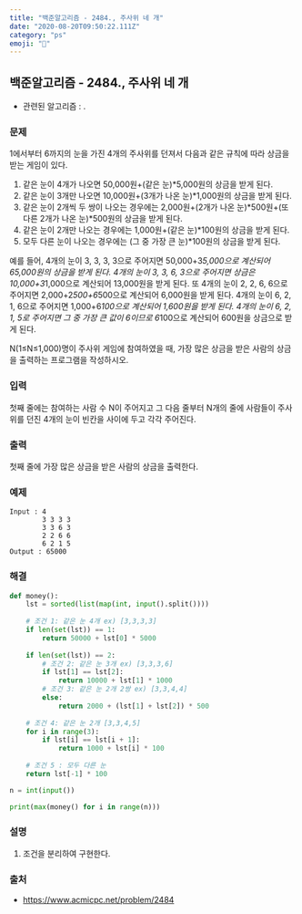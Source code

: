 ```yaml
---
title: "백준알고리즘 - 2484., 주사위 네 개"
date: "2020-08-20T09:50:22.111Z"
category: "ps"
emoji: "🎲"
---
```


## 백준알고리즘 - 2484., 주사위 네 개

- 관련된 알고리즘 : .

### 문제

1에서부터 6까지의 눈을 가진 4개의 주사위를 던져서 다음과 같은 규칙에 따라 상금을 받는 게임이 있다. 

1. 같은 눈이 4개가 나오면 50,000원+(같은 눈)*5,000원의 상금을 받게 된다. 
2. 같은 눈이 3개만 나오면 10,000원+(3개가 나온 눈)*1,000원의 상금을 받게 된다. 
3. 같은 눈이 2개씩 두 쌍이 나오는 경우에는 2,000원+(2개가 나온 눈)*500원+(또 다른 2개가 나온 눈)*500원의 상금을 받게 된다.
4. 같은 눈이 2개만 나오는 경우에는 1,000원+(같은 눈)*100원의 상금을 받게 된다. 
5. 모두 다른 눈이 나오는 경우에는 (그 중 가장 큰 눈)*100원의 상금을 받게 된다.  

예를 들어, 4개의 눈이 3, 3, 3, 3으로 주어지면 50,000+3*5,000으로 계산되어 65,000원의 상금을 받게 된다. 4개의 눈이 3, 3, 6, 3으로 주어지면 상금은 10,000+3*1,000으로 계산되어 13,000원을 받게 된다. 또 4개의 눈이 2, 2, 6, 6으로 주어지면 2,000+2*500+6*500으로 계산되어 6,000원을 받게 된다. 4개의 눈이 6, 2, 1, 6으로 주어지면 1,000+6*100으로 계산되어 1,600원을 받게 된다. 4개의 눈이 6, 2, 1, 5로 주어지면 그 중 가장 큰 값이 6이므로 6*100으로 계산되어 600원을 상금으로 받게 된다.

N(1≤N≤1,000)명이 주사위 게임에 참여하였을 때, 가장 많은 상금을 받은 사람의 상금을 출력하는 프로그램을 작성하시오.

### 입력

첫째 줄에는 참여하는 사람 수 N이 주어지고 그 다음 줄부터 N개의 줄에 사람들이 주사위를 던진 4개의 눈이 빈칸을 사이에 두고 각각 주어진다.

### 출력

첫째 줄에 가장 많은 상금을 받은 사람의 상금을 출력한다.

### 예제

```
Input : 4
        3 3 3 3
        3 3 6 3
        2 2 6 6
        6 2 1 5
Output : 65000
```

### 해결

```python
def money():
    lst = sorted(list(map(int, input().split())))
    
    # 조건 1: 같은 눈 4개 ex) [3,3,3,3]
    if len(set(lst)) == 1:
        return 50000 + lst[0] * 5000
    
    if len(set(lst)) == 2:
        # 조건 2: 같은 눈 3개 ex) [3,3,3,6]
        if lst[1] == lst[2]:
            return 10000 + lst[1] * 1000
        # 조건 3: 같은 눈 2개 2쌍 ex) [3,3,4,4]
        else:
            return 2000 + (lst[1] + lst[2]) * 500
    
    # 조건 4: 같은 눈 2개 [3,3,4,5]
    for i in range(3):
        if lst[i] == lst[i + 1]: 
            return 1000 + lst[i] * 100
    
    # 조건 5 : 모두 다른 눈
    return lst[-1] * 100

n = int(input())

print(max(money() for i in range(n)))
```

### 설명

1. 조건을 분리하여 구현한다.

### 출처

- https://www.acmicpc.net/problem/2484
